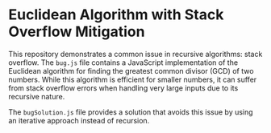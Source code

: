 # Euclidean Algorithm with Stack Overflow Mitigation

This repository demonstrates a common issue in recursive algorithms: stack overflow. The `bug.js` file contains a JavaScript implementation of the Euclidean algorithm for finding the greatest common divisor (GCD) of two numbers.  While this algorithm is efficient for smaller numbers, it can suffer from stack overflow errors when handling very large inputs due to its recursive nature.

The `bugSolution.js` file provides a solution that avoids this issue by using an iterative approach instead of recursion.